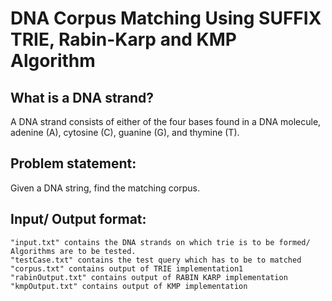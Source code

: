 # DNA Corpus Matching Using SUFFIX TRIE, Rabin-Karp and KMP Algorithm

## What is a DNA strand?

A DNA strand consists of either of the four bases found in a DNA molecule, adenine (A), cytosine (C), guanine (G), and thymine (T).

## Problem statement:

Given a DNA string, find the matching corpus.

## Input/ Output format:

```
"input.txt" contains the DNA strands on which trie is to be formed/ Algorithms are to be tested.
"testCase.txt" contains the test query which has to be to matched
"corpus.txt" contains output of TRIE implementation1
"rabinOutput.txt" contains output of RABIN KARP implementation
"kmpOutput.txt" contains output of KMP implementation
```
